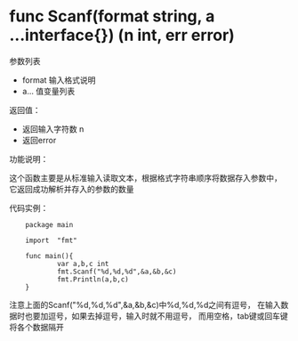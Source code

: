 # func Scanf(format string, a ...interface{}) (n int, err error)

参数列表

- format 输入格式说明 
- a... 值变量列表

返回值：

- 返回输入字符数 n
- 返回error

功能说明：

这个函数主要是从标准输入读取文本，根据格式字符串顺序将数据存入参数中，
它返回成功解析并存入的参数的数量

代码实例：

        package main

        import  "fmt"

        func main(){
                var a,b,c int
                fmt.Scanf("%d,%d,%d",&a,&b,&c)
                fmt.Println(a,b,c)
        }

注意上面的Scanf("%d,%d,%d",&a,&b,&c)中%d,%d,%d之间有逗号，
在输入数据时也要加逗号，如果去掉逗号，输入时就不用逗号，
而用空格，tab键或回车键将各个数据隔开
